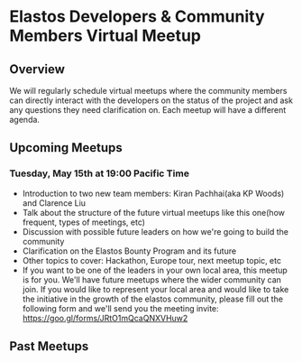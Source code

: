 # Elastos Developers & Community Members Virtual Meetup
## Overview
We will regularly schedule virtual meetups where the community members can directly interact with the developers on the status of the project and ask any questions they need clarification on. Each meetup will have a different agenda.

## Upcoming Meetups
### Tuesday, May 15th at 19:00 Pacific Time
- Introduction to two new team members: Kiran Pachhai(aka KP Woods) and Clarence Liu
- Talk about the structure of the future virtual meetups like this one(how frequent, types of meetings, etc)
- Discussion with possible future leaders on how we're going to build the community
- Clarification on the Elastos Bounty Program and its future
- Other topics to cover: Hackathon, Europe tour, next meetup topic, etc
- If you want to be one of the leaders in your own local area, this meetup is for you. We'll have future meetups where the wider community can join. If you would like to represent your local area and would like to take the initiative in the growth of the elastos community, please fill out the following form and we'll send you the meeting invite: https://goo.gl/forms/JRtO1mQcaQNXVHuw2

## Past Meetups

